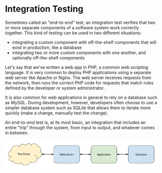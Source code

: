 # Integration Testing

Sometimes called an "end-to-end" test, an integration test verifies that two or
more separate components of a software system work correctly together. This kind
of testing can be used in two different situations:

  * integrating a custom component with off-the-shelf components that will exist
    in production, like a database
  * integrating two or more custom components with one another, and optionally
    off-the-shelf components

Let's say that we've written a web app in PHP, a common web scripting language.
It is very common to deploy PHP applications using a separate web server like
Apache or Nginx. The web server receives requests from the network, then runs
the correct PHP code for requests that match rules defined by the developer or
system administrator.

It is also common for web applications in general to rely on a database such as
MySQL. During development, however, developers often choose to use a simpler
database system such as SQLite that allows them to iterate more quickly (make a
change, manually test the change).

An end-to-end test is, at its most basic, an integration that includes an entire
"trip" through the system, from input to output, and whatever comes in between.

![Integration Testing](integration-test.jpg)

